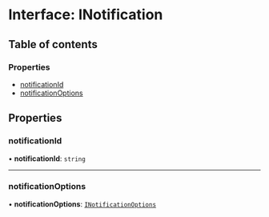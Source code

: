 # Interface: INotification

## Table of contents

### Properties

-   [notificationId](INotification.md#notificationid)
-   [notificationOptions](INotification.md#notificationoptions)

## Properties

### notificationId

• **notificationId**: `string`


---

### notificationOptions

• **notificationOptions**: [`INotificationOptions`](INotificationOptions.md)

